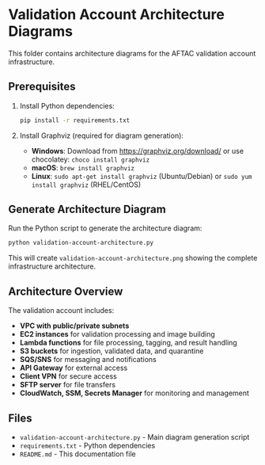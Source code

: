 # Validation Account Architecture Diagrams

This folder contains architecture diagrams for the AFTAC validation account infrastructure.

## Prerequisites

1. Install Python dependencies:

   ```bash
   pip install -r requirements.txt
   ```

2. Install Graphviz (required for diagram generation):
   - **Windows**: Download from https://graphviz.org/download/ or use chocolatey: `choco install graphviz`
   - **macOS**: `brew install graphviz`
   - **Linux**: `sudo apt-get install graphviz` (Ubuntu/Debian) or `sudo yum install graphviz` (RHEL/CentOS)

## Generate Architecture Diagram

Run the Python script to generate the architecture diagram:

```bash
python validation-account-architecture.py
```

This will create `validation-account-architecture.png` showing the complete infrastructure architecture.

## Architecture Overview

The validation account includes:

- **VPC with public/private subnets**
- **EC2 instances** for validation processing and image building
- **Lambda functions** for file processing, tagging, and result handling
- **S3 buckets** for ingestion, validated data, and quarantine
- **SQS/SNS** for messaging and notifications
- **API Gateway** for external access
- **Client VPN** for secure access
- **SFTP server** for file transfers
- **CloudWatch, SSM, Secrets Manager** for monitoring and management

## Files

- `validation-account-architecture.py` - Main diagram generation script
- `requirements.txt` - Python dependencies
- `README.md` - This documentation file
